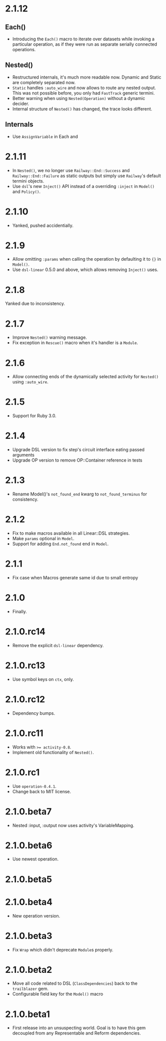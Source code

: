 # 2.1.12

## Each()

* Introducing the `Each()` macro to iterate over datasets while invoking a particular operation, as if
  they were run as separate serially connected operations.

## Nested()

* Restructured internals, it's much more readable now. Dynamic and Static are completely separated now.
* `Static` handles `:auto_wire` and now allows to route any nested output. This was not possible before,
  you only had `FastTrack` generic termini.
* Better warning when using `Nested(Operation)` without a dynamic decider.
* Internal structure of `Nested()` has changed, the trace looks different.

## Internals

* Use `AssignVariable` in Each and

# 2.1.11

* In `Nested()`, we no longer use `Railway::End::Success` and `Railway::End::Failure` as static outputs but
  simply use `Railway`'s default termini objects.
* Use `dsl`'s new `Inject()` API instead of a overriding `:inject` in `Model()` and `Policy()`.

# 2.1.10

* Yanked, pushed accidentially.

# 2.1.9

* Allow omitting `:params` when calling the operation by defaulting it to `{}` in `Model()`.
* Use `dsl-linear` 0.5.0 and above, which allows removing `Inject()` uses.

# 2.1.8

Yanked due to inconsistency.

# 2.1.7

* Improve `Nested()` warning message.
* Fix exception in `Rescue()` macro when it's handler is a `Module`.

# 2.1.6

* Allow connecting ends of the dynamically selected activity for `Nested()` using `:auto_wire`.

# 2.1.5

* Support for Ruby 3.0.

# 2.1.4

* Upgrade DSL version to fix step's circuit interface eating passed arguments
* Upgrade OP version to remove OP::Container reference in tests

# 2.1.3

* Rename Model()'s `not_found_end` kwarg to `not_found_terminus` for consistency.

# 2.1.2

* Fix to make macros available in all Linear::DSL strategies.
* Make `params` optional in `Model`.
* Support for adding `End.not_found` end in `Model`.

# 2.1.1

* Fix case when Macros generate same id due to small entropy

# 2.1.0

* Finally.

# 2.1.0.rc14

* Remove the explicit `dsl-linear` dependency.

# 2.1.0.rc13

* Use symbol keys on `ctx`, only.

# 2.1.0.rc12

* Dependency bumps.

# 2.1.0.rc11

* Works with `>= activity-0.8`.
* Implement old functionality of `Nested()`.

# 2.1.0.rc1

* Use `operation-0.4.1`.
* Change back to MIT license.

# 2.1.0.beta7

* Nested :input, :output now uses activity's VariableMapping.

# 2.1.0.beta6

* Use newest operation.

# 2.1.0.beta5

# 2.1.0.beta4

* New operation version.

# 2.1.0.beta3

* Fix `Wrap` which didn't deprecate `Module`s properly.

# 2.1.0.beta2

* Move all code related to DSL (`ClassDependencies`) back to the `trailblazer` gem.
* Configurable field key for the `Model()` macro

# 2.1.0.beta1

* First release into an unsuspecting world. Goal is to have this gem decoupled from any Representable and Reform dependencies.
